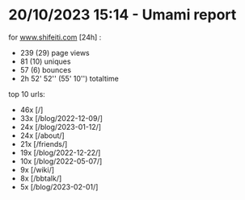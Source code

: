 # 20/10/2023 15:14 - Umami report
for www.shifeiti.com [24h] :

 - 239 (29) page views
 - 81 (10) uniques
 - 57 (6) bounces
 - 2h 52' 52'' (55' 10'') totaltime


top 10 urls:
 - 46x [/]
 - 33x [/blog/2022-12-09/]
 - 24x [/blog/2023-01-12/]
 - 24x [/about/]
 - 21x [/friends/]
 - 19x [/blog/2022-12-22/]
 - 10x [/blog/2022-05-07/]
 - 9x [/wiki/]
 - 8x [/bbtalk/]
 - 5x [/blog/2023-02-01/]


